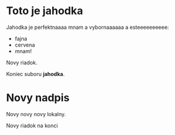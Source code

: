 # Toto je jahodka

Jahodka je perfektnaaaa mnam a vybornaaaaaa a esteeeeeeeeee:

* fajna
* cervena
* mnam!

Novy riadok.

Koniec suboru **jahodka**.

# Novy nadpis

Novy novy novy lokalny.

Novy riadok na konci
